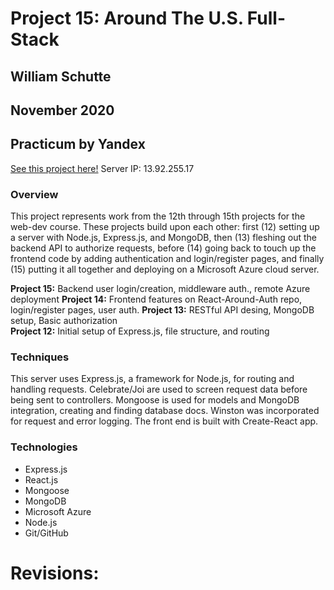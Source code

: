 # Project 15: Around The U.S. Full-Stack
## William Schutte
## November 2020
Practicum by Yandex
-----

[See this project here!](https://ws.p15.students.nomoreparties.site/)
Server IP: 13.92.255.17

### Overview
This project represents work from the 12th through 15th projects for the web-dev course. These
projects build upon each other: first (12) setting up a server with Node.js, Express.js, and MongoDB, 
then (13) fleshing out the backend API to authorize requests, before (14) going back to touch up the 
frontend code by adding authentication and login/register pages, and finally (15) putting it all
together and deploying on a Microsoft Azure cloud server.

  **Project 15:** Backend user login/creation, middleware auth., remote Azure deployment
  **Project 14:** Frontend features on React-Around-Auth repo, login/register pages, user auth.
  **Project 13:** RESTful API desing, MongoDB setup, Basic authorization  
  **Project 12:** Initial setup of Express.js, file structure, and routing  

### Techniques
This server uses Express.js, a framework for Node.js, for routing and handling requests. 
Celebrate/Joi are used to screen request data before being sent to controllers.
Mongoose is used for models and MongoDB integration, creating and finding database docs.
Winston was incorporated for request and error logging. 
The front end is built with Create-React app.

### Technologies
* Express.js
* React.js
* Mongoose
* MongoDB
* Microsoft Azure
* Node.js
* Git/GitHub

# Revisions: